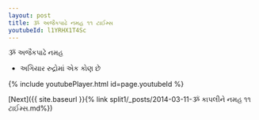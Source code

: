 ```yaml
---
layout: post
title: ૐ અજૈકપાઢે નમહ ૧૧ ટાઈમ્સ
youtubeId: l1YRHX1T4Sc
---
```

 
 
 ૐ અજૈકપાઢે નમહ  
 
 -  અગિયાર રુદ્રોમાં એક કોણ છે 
 
  
 
  
 
 
 
 
 
 


{% include youtubePlayer.html id=page.youtubeId %}
 
[Next]({{ site.baseurl }}{% link  split1/_posts/2014-03-11-ૐ કાપલીને નમહ ૧૧ ટાઈમ્સ.md%})
 
